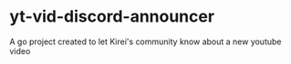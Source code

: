 # yt-vid-discord-announcer
A go project created to let Kirei's community know about a new youtube video

